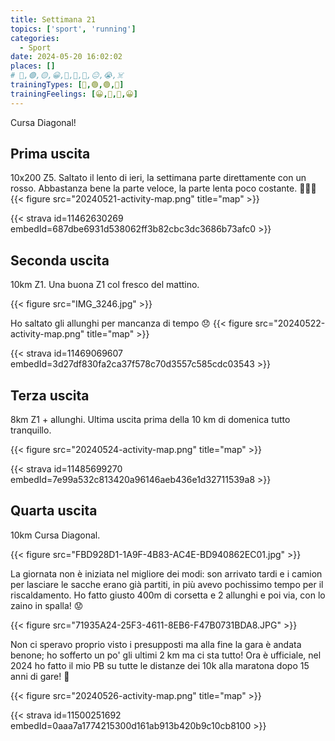 ```yaml
---
title: Settimana 21
topics: ['sport', 'running']
categories:
  - Sport
date: 2024-05-20 16:02:02
places: []
# 🔴,🟢,🟡,😀,🙁,🫤,🙂,😐,😭,☠️
trainingTypes: [🔴,🟢,🟢,🏁]
trainingFeelings: [😀,🙂,🙂,😀]
---
```


Cursa Diagonal!
<!--more-->

## Prima uscita
10x200 Z5. Saltato il lento di ieri, la settimana parte direttamente con un rosso.
Abbastanza bene la parte veloce, la parte lenta poco costante.
🏃🏻‍♂️
{{< figure src="20240521-activity-map.png" title="map" >}}

{{< strava id=11462630269 embedId=687dbe6931d538062ff3b82cbc3dc3686b73afc0 >}}

## Seconda uscita
10km Z1. Una buona Z1 col fresco del mattino.

{{< figure src="IMG_3246.jpg" >}}

Ho saltato gli allunghi per mancanza di tempo 😞
{{< figure src="20240522-activity-map.png" title="map" >}}

{{< strava id=11469069607 embedId=3d27df830fa2ca37f578c70d3557c585cdc03543 >}}

## Terza uscita
8km Z1 + allunghi.
Ultima uscita prima della 10 km di domenica tutto tranquillo.

{{< figure src="20240524-activity-map.png" title="map" >}}

{{< strava id=11485699270 embedId=7e99a532c813420a96146aeb436e1d32711539a8 >}}

## Quarta uscita

10km Cursa Diagonal.

{{< figure src="FBD928D1-1A9F-4B83-AC4E-BD940862EC01.jpg" >}}

La giornata non è iniziata nel migliore dei modi: son arrivato tardi e i camion per lasciare le sacche erano già partiti, in più avevo pochissimo tempo per il riscaldamento. Ho fatto giusto 400m di corsetta e 2 allunghi e poi via, con lo zaino in spalla! 😟

{{< figure src="71935A24-25F3-4611-8EB6-F47B0731BDA8.JPG" >}}

Non ci speravo proprio visto i presupposti ma alla fine la gara è andata benone; ho sofferto un po' gli ultimi 2 km ma ci sta tutto!
Ora è ufficiale, nel 2024 ho fatto il mio PB su tutte le distanze dei 10k alla maratona dopo 15 anni di gare! 🥳

{{< figure src="20240526-activity-map.png" title="map" >}}

{{< strava id=11500251692 embedId=0aaa7a1774215300d161ab913b420b9c10cb8100 >}}
